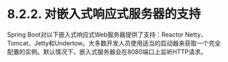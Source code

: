 # 8.2.2. 对嵌入式响应式服务器的支持

Spring Boot对以下嵌入式响应式Web服务器提供了支持：Reactor Netty、Tomcat、Jetty和Undertow。大多数开发人员使用适当的启动器来获取一个完全配置的实例。默认情况下，嵌入式服务器会在8080端口上监听HTTP请求。
